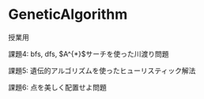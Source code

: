 # GeneticAlgorithm
<p>授業用</p>

<p>課題4: bfs, dfs, $A^{*}$サーチを使った川渡り問題</p>
<p>課題5: 遺伝的アルゴリズムを使ったヒューリスティック解法</p>
<p>課題6: 点を美しく配置せよ問題</p>
